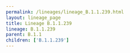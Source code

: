 ```yaml
---
permalink: /lineages/lineage_B.1.1.239.html
layout: lineage_page
title: Lineage B.1.1.239
lineage: B.1.1.239
parent: B.1.1
children: ['B.1.1.239']
---
```

